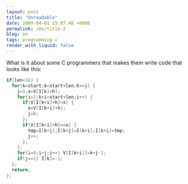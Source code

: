 ```yaml
---
layout: post
title: "Unreadable"
date: 2009-04-01 15:07:48 +0000
permalink: /en/title-2
blog: en
tags: programming c
render_with_liquid: false
---
```


What is it about some C programmers that makes them write code that looks like this:

```c
if(len<16) {
  for(k=start;k<start+len;k+=j) {
    j=1;x=V[I[k]+h];
    for(i=1;k+i<start+len;i++) {
      if(V[I[k+i]+h]<x) {
        x=V[I[k+i]+h];
        j=0;
      };
      if(V[I[k+i]+h]==x) {
        tmp=I[k+j];I[k+j]=I[k+i];I[k+i]=tmp;
        j++;
      };
    };
    for(i=0;i<j;i++) V[I[k+i]]=k+j-1;
    if(j==1) I[k]=-1;
  };
  return;
};
```
